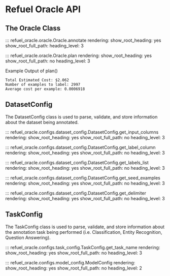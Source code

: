 # Refuel Oracle API




## __The Oracle Class__

::: refuel_oracle.oracle.Oracle.annotate
    rendering:
        show_root_heading: yes
        show_root_full_path: 
        heading_level: 3

::: refuel_oracle.oracle.Oracle.plan
    rendering:
        show_root_heading: yes
        show_root_full_path: no
        heading_level: 3

Example Output of plan()

    Total Estimated Cost: $2.062
    Number of examples to label: 2997
    Average cost per example: 0.0006918


## __DatasetConfig__

The DatasetConfig class is used to parse, validate, and store information about the dataset being annotated.



::: refuel_oracle.configs.dataset_config.DatasetConfig.get_input_columns
    rendering:
        show_root_heading: yes
        show_root_full_path: no
        heading_level: 3

::: refuel_oracle.configs.dataset_config.DatasetConfig.get_label_column
    rendering:
        show_root_heading: yes
        show_root_full_path: no
        heading_level: 3

::: refuel_oracle.configs.dataset_config.DatasetConfig.get_labels_list
    rendering:
        show_root_heading: yes
        show_root_full_path: no
        heading_level: 3

::: refuel_oracle.configs.dataset_config.DatasetConfig.get_seed_examples
    rendering:
        show_root_heading: yes
        show_root_full_path: no
        heading_level: 3

::: refuel_oracle.configs.dataset_config.DatasetConfig.get_delimiter
    rendering:
        show_root_heading: yes
        show_root_full_path: no
        heading_level: 3

## __TaskConfig__

The TaskConfig class is used to parse, validate, and store information about the annotation task being performed (i.e. Classification, Entity Recognition, Question Answering).

::: refuel_oracle.configs.task_config.TaskConfig.get_task_name
    rendering:
        show_root_heading: yes
        show_root_full_path: no
        heading_level: 3

::: refuel_oracle.configs.model_config.ModelConfig
    rendering:
        show_root_heading: yes
        show_root_full_path: no
        heading_level: 2